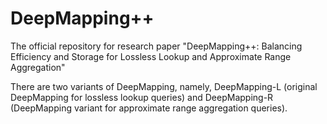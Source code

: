 # DeepMapping++
The official repository for research paper "DeepMapping++: Balancing Efficiency and Storage for Lossless Lookup and Approximate Range Aggregation"

There are two variants of DeepMapping, namely, DeepMapping-L (original DeepMapping for lossless lookup queries) and DeepMapping-R (DeepMapping variant for approximate range aggregation queries).
